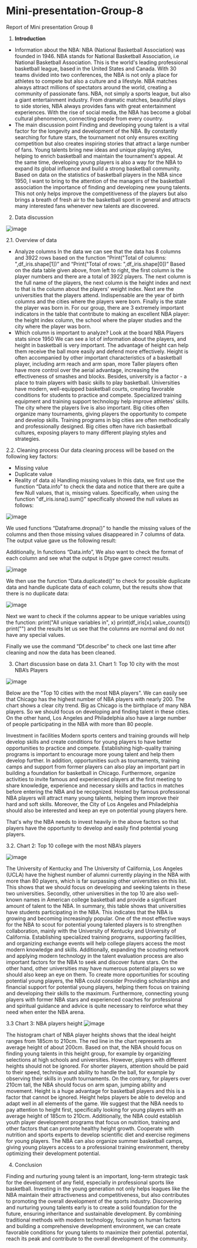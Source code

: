 # Mini-presentation-Group-8
Report of Mini presentation Group 8 

1.	**Introduction**
+	Information about the NBA:
NBA (National Basketball Association) was founded in 1946. NBA stands for National Basketball Association, i.e National Basketball Association. This is the world's leading professional basketball league, based in the United States and Canada.
	With 30 teams divided into two conferences, the NBA is not only a place for athletes to compete but also a culture and a lifestyle. NBA matches always attract millions of spectators around the world, creating a community of passionate fans. 
	NBA, not simply a sports league, but also a giant entertainment industry. From dramatic matches, beautiful plays to side stories, NBA always provides fans with great entertainment experiences. With the rise of social media, the NBA has become a global cultural phenomenon, connecting people from every country.
+	The main discussion point
Finding and developing young talent is a vital factor for the longevity and development of the NBA. By constantly searching for future stars, the tournament not only ensures exciting competition but also creates inspiring stories that attract a large number of fans. Young talents bring new ideas and unique playing styles, helping to enrich basketball and maintain the tournament's appeal. At the same time, developing young players is also a way for the NBA to expand its global influence and build a strong basketball community.
Based on data on the statistics of basketball players in the NBA since 1950, I want to bring to the attention of the managers of the basketball association the importance of finding and developing new young talents. This not only helps improve the competitiveness of the players but also brings a breath of fresh air to the basketball sport in general and attracts many interested fans whenever new talents are discovered.
2.	Data discussion

  ![image](https://github.com/user-attachments/assets/eac62cb0-7f7f-4eff-a8ae-1d16992d477a)


 
2.1. Overview of data

+	Analyze columns
In the data we can see that the data has 8 columns and 3922 rows based on the function “Print("Total of columns: ",df_iris.shape[1])” and “Print("Total of rows: ",df_iris.shape[0])”
Based on the data table given above, from left to right, the first column is the player numbers and there are a total of 3922 players. The next column is the full name of the players, the next column is the height index and next to that is the column about the players' weight index. Next are the universities that the players attend. Indispensable are the year of birth columns and the cities where the players were born. Finally is the state the player was born in. For our group, there are 3 extremely important indicators in the table that contribute to making an excellent NBA player: the height index column, the school where the player studies and the city where the player was born. 
+	Which column is important to analyze?
Look at the board NBA Players stats since 1950 We can see a lot of information about the players, and height in basketball is very important. The advantage of height can help them receive the ball more easily and defend more effectively. Height is often accompanied by other important characteristics of a basketball player, including arm reach and arm span, more Taller players often have more control over the aerial advantage, increasing the effectiveness of smashes and blocks. Besides, university is a factor - a place to train players with basic skills to play basketball. Universities have modern, well-equipped basketball courts, creating favorable conditions for students to practice and compete. Specialized training equipment and training support technology help improve athletes' skills. The city where the players live is also important. Big cities often organize many tournaments, giving players the opportunity to compete and develop skills. Training programs in big cities are often methodically and professionally designed. Big cities often have rich basketball cultures, exposing players to many different playing styles and strategies.

2.2. Cleaning process
	Our data cleaning process will be based on the following key factors:
+	Missing value
+	Duplicate value
+	Reality of data
a)	Handling missing values
In this data, we first use the function “Data.info” to check the data and notice that there are quite a few Null values, that is, missing values. Specifically, when using the function "df_iris.isna().sum()” specifically showed the null values as follows:

![image](https://github.com/user-attachments/assets/6c516b2b-236f-4742-824e-4801f326a4d1)

 
We used functions “Dataframe.dropna()” to handle the missing values of the columns and then those missing values disappeared in 7 columns of data. The output value gave us the following result:
 
Additionally, In functions “Data.info”,  We also want to check the format of each column and see what the output is Dtype gave correct results.

![image](https://github.com/user-attachments/assets/e4dbfb9d-5f7a-4cf8-9620-82dd9f8a39a0)


We then use the function “Data.duplicated()” to check for possible duplicate data and handle duplicate data of each column, but the results show that there is no duplicate data:

 ![image](https://github.com/user-attachments/assets/cb067a1e-0b18-47f4-98aa-90392bc6dce5)


Next we want to check if the columns appear to be unique variables using the function:
print("All unique variables in", x) 
print(df_iris[x].value_counts()) 
print("")
and the results let us see that the columns are normal and do not have any special values.

Finally we use the command “Df.describe” to check one last time after cleaning and now the data has been cleaned.

3.	Chart discussion base on data
3.1. Chart 1: Top 10 city with the most NBA’s Players

 ![image](https://github.com/user-attachments/assets/6d55367e-a28b-4dab-9c71-d2096ec29370)


Below are the "Top 10 cities with the most NBA players". We can easily see that Chicago has the highest number of NBA players with nearly 200. The chart shows a clear city trend. Big as Chicago is the birthplace of many NBA players. So we should focus on developing and finding talent in these cities. On the other hand, Los Angeles and Philadelphia also have a large number of people participating in the NBA with more than 80 people.

 Investment in facilities Modern sports centers and training grounds will help develop skills and create conditions for young players to have better opportunities to practice and compete. Establishing high-quality training programs is important to encourage more young talent and help them develop further. In addition, opportunities such as tournaments, training camps and support from former players can also play an important part in building a foundation for basketball in Chicago. Furthermore, organize activities to invite famous and experienced players at the first meeting to share knowledge, experience and necessary skills and tactics in matches before entering the NBA and be recognized. Hosted by famous professional NBA players will attract many young talents, helping them improve their hard and soft skills. Moreover, the City of Los Angeles and Philadelphia should also be interested and keep an eye on potential young players here. 

 That's why the NBA needs to invest heavily in the above factors so that players have the opportunity to develop and easily find potential young players.

3.2. Chart 2: Top 10 college with the most NBA’s players

 ![image](https://github.com/user-attachments/assets/24034085-ae9a-44b7-9f8b-58c53619d97f)


The University of Kentucky and The University of California, Los Angeles (UCLA) have the highest number of alumni currently playing in the NBA with more than 80 players, which is far surpassing other universities on this list. This shows that we should focus on developing and seeking talents in these two  universities. Secondly, other universities in the top 10 are also well-known names in American college basketball and provide a significant amount of talent to the NBA. 
In summary, this table shows that universities have students participating in the NBA. This indicates that the NBA is growing and becoming increasingly popular. One of the most effective ways for the NBA to scout for potential young talented players is to strengthen collaboration, mainly with the University of Kentucky and University of California. Establishing specialized training programs, supporting facilities, and organizing exchange events will help college players access the most modern knowledge and skills. Additionally, expanding the scouting network and applying modern technology in the talent evaluation process are also important factors for the NBA to seek and discover future stars. On the other hand, other universities may have numerous potential players so we should also keep an eye on them. 
To create more opportunities for scouting potential young players, the NBA could consider Providing scholarships and financial support for potential young players, helping them focus on training and developing their skills to the maximum. Furthermore, connecting young players with former NBA stars and experienced coaches for professional and spiritual guidance and advice is quite necessary to reinforce what they need when enter the NBA arena.

3.3 Chart 3: NBA players height
 ![image](https://github.com/user-attachments/assets/eab44e31-e222-477d-8755-dca1a35dbe9e)




The histogram chart of NBA player heights shows that the ideal height ranges from 185cm to 210cm. The red line in the chart represents an average height of about 200cm. Based on that, the NBA should focus on finding young talents in this height group, for example by organizing selections at high schools and universities. However, players with different heights should not be ignored. For shorter players, attention should be paid to their speed, technique and ability to handle the ball, for example by observing their skills in youth tournaments. On the contrary, for players over 210cm tall, the NBA should focus on arm span, jumping ability and movement. Height is a huge advantage for basketball players and this is a factor that cannot be ignored. Height helps players be able to develop and adapt well in all elements of the game. We suggest that the NBA needs to pay attention to height first, specifically looking for young players with an average height of 185cm to 210cm. Additionally, the NBA could establish youth player development programs that focus on nutrition, training and other factors that can promote healthy height growth.  Cooperate with  nutrition and sports experts to develop scientific diet and exercise regimens for young players. The NBA can also organize summer basketball camps, giving young players access to a professional training environment, thereby optimizing their development potential.




4.	Conclusion 

Finding and nurturing young talent is an important, long-term strategic task for the development of any field, especially in professional sports like basketball. Investing in the young generation not only helps leagues like the NBA maintain their attractiveness and competitiveness, but also contributes to promoting the overall development of the sports industry. Discovering and nurturing young talents early is to create a solid foundation for the future, ensuring inheritance and sustainable development. By combining traditional methods with modern technology, focusing on human factors and building a comprehensive development environment, we can create favorable conditions for young talents to maximize their potential. potential, reach its peak and contribute to the overall development of the community.


	
